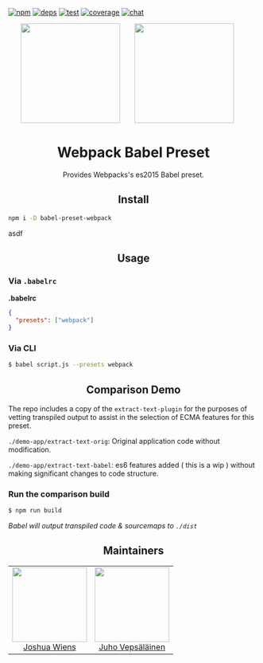 [![npm][npm]][npm-url]
[![deps][deps]][deps-url]
[![test][test]][test-url]
[![coverage][cover]][cover-url]
[![chat][chat]][chat-url]

<div align="center">
  <!-- replace with accurate logo e.g from https://worldvectorlogo.com/ -->
  <img width="200" height="200"
    src="https://cdn.worldvectorlogo.com/logos/babel-10.svg">
  <a href="https://github.com/webpack/webpack">
    <img width="200" height="200" vspace="" hspace="25"
      src="https://worldvectorlogo.com/logos/webpack.svg">
  </a>
  <h1>Webpack Babel Preset</h1>
  <p>Provides Webpacks's es2015 Babel preset.<p>
</div>

<h2 align="center">Install</h2>

```bash
npm i -D babel-preset-webpack
```
asdf
<h2 align="center">Usage</h2>

### Via `.babelrc`

**.babelrc**

```json
{
  "presets": ["webpack"]
}
```

### Via CLI

```sh
$ babel script.js --presets webpack 
```

<h2 align="center">Comparison Demo</h2>

The repo includes a copy of the `extract-text-plugin` for the purposes of vetting transpiled output to assist in the selection of ECMA features for this preset.

`./demo-app/extract-text-orig`: Original application code without modification.

`./demo-app/extract-text-babel`: es6 features added ( this is a wip ) without making significant changes to code structure.

### Run the comparison build

```sh
$ npm run build
```

_Babel will output transpiled code & sourcemaps to `./dist`_

<h2 align="center">Maintainers</h2>

<table>
  <tbody>
    <tr>
      <td align="center">
        <img width="150" height="150"
        src="https://avatars2.githubusercontent.com/u/8420490?v=3&s=150">
        </br>
        <a href="https://github.com/d3viant0ne">Joshua Wiens</a>
      </td>
      <td align="center">
        <img width="150" height="150"
        src="https://avatars3.githubusercontent.com/u/166921?v=3&s=150">
        </br>
        <a href="https://github.com/bebraw">Juho Vepsäläinen</a>
      </td>
    </tr>
  <tbody>
</table>


[npm]: https://img.shields.io/npm/v/babel-preset-webpack.svg
[npm-url]: https://npmjs.com/package/babel-preset-webpack

[deps]: https://david-dm.org/webpack-contrib/babel-preset-webpack.svg
[deps-url]: https://david-dm.org/webpack-contrib/babel-preset-webpack

[chat]: https://img.shields.io/badge/gitter-webpack%2Fwebpack-brightgreen.svg
[chat-url]: https://gitter.im/webpack/webpack

[test]: http://img.shields.io/travis/webpack-contrib/babel-preset-webpack.svg
[test-url]: https://travis-ci.org/webpack-contrib/babel-preset-webpack

[cover]: https://coveralls.io/repos/github/webpack-contrib/babel-preset-webpack/badge.svg?branch=master
[cover-url]: https://coveralls.io/github/webpack-contrib/babel-preset-webpack?branch=master
